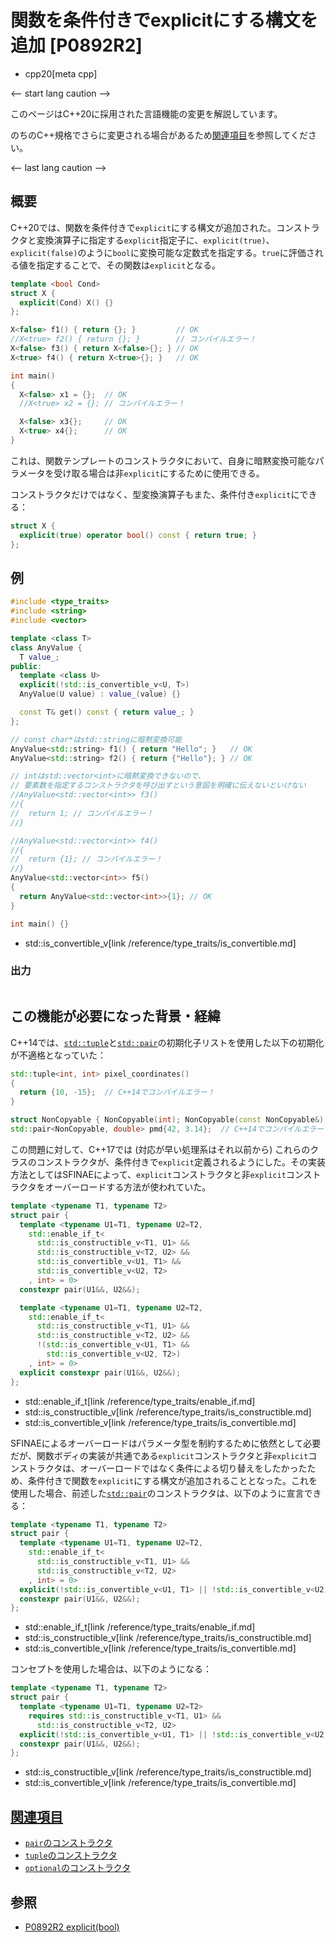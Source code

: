 # 関数を条件付きでexplicitにする構文を追加 [P0892R2]
* cpp20[meta cpp]

<-- start lang caution -->

このページはC++20に採用された言語機能の変更を解説しています。

のちのC++規格でさらに変更される場合があるため[関連項目](#relative_page)を参照してください。

<-- last lang caution -->

## 概要
C++20では、関数を条件付きで`explicit`にする構文が追加された。コンストラクタと変換演算子に指定する`explicit`指定子に、`explicit(true)`、`explicit(false)`のように`bool`に変換可能な定数式を指定する。`true`に評価される値を指定することで、その関数は`explicit`となる。

```cpp
template <bool Cond>
struct X {
  explicit(Cond) X() {}
};

X<false> f1() { return {}; }         // OK
//X<true> f2() { return {}; }        // コンパイルエラー！
X<false> f3() { return X<false>{}; } // OK
X<true> f4() { return X<true>{}; }   // OK

int main()
{
  X<false> x1 = {};  // OK
  //X<true> x2 = {}; // コンパイルエラー！

  X<false> x3{};     // OK
  X<true> x4{};      // OK
}
```

これは、関数テンプレートのコンストラクタにおいて、自身に暗黙変換可能なパラメータを受け取る場合は非`explicit`にするために使用できる。

コンストラクタだけではなく、型変換演算子もまた、条件付き`explicit`にできる：

```cpp
struct X {
  explicit(true) operator bool() const { return true; }
};
```


## 例
```cpp example
#include <type_traits>
#include <string>
#include <vector>

template <class T>
class AnyValue {
  T value_;
public:
  template <class U>
  explicit(!std::is_convertible_v<U, T>)
  AnyValue(U value) : value_(value) {}

  const T& get() const { return value_; }
};

// const char*はstd::stringに暗黙変換可能
AnyValue<std::string> f1() { return "Hello"; }   // OK
AnyValue<std::string> f2() { return {"Hello"}; } // OK

// intはstd::vector<int>に暗黙変換できないので、
// 要素数を指定するコンストラクタを呼び出すという意図を明確に伝えないといけない
//AnyValue<std::vector<int>> f3()
//{
//  return 1; // コンパイルエラー！
//}

//AnyValue<std::vector<int>> f4()
//{
//  return {1}; // コンパイルエラー！
//}
AnyValue<std::vector<int>> f5()
{
  return AnyValue<std::vector<int>>{1}; // OK
}

int main() {}
```
* std::is_convertible_v[link /reference/type_traits/is_convertible.md]

### 出力
```
```


## この機能が必要になった背景・経緯
C++14では、[`std::tuple`](/reference/tuple/tuple.md)と[`std::pair`](/reference/utility/pair.md)の初期化子リストを使用した以下の初期化が不適格となっていた：

```cpp
std::tuple<int, int> pixel_coordinates()
{
  return {10, -15};  // C++14でコンパイルエラー！
}

struct NonCopyable { NonCopyable(int); NonCopyable(const NonCopyable&) = delete; };
std::pair<NonCopyable, double> pmd{42, 3.14};  // C++14でコンパイルエラー！
```

この問題に対して、C++17では (対応が早い処理系はそれ以前から) これらのクラスのコンストラクタが、条件付きで`explicit`定義されるようにした。その実装方法としてはSFINAEによって、`explicit`コンストラクタと非`explicit`コンストラクタをオーバーロードする方法が使われていた。

```cpp
template <typename T1, typename T2>
struct pair {
  template <typename U1=T1, typename U2=T2,
    std::enable_if_t<
      std::is_constructible_v<T1, U1> &&
      std::is_constructible_v<T2, U2> &&
      std::is_convertible_v<U1, T1> &&
      std::is_convertible_v<U2, T2>
    , int> = 0>
  constexpr pair(U1&&, U2&&);

  template <typename U1=T1, typename U2=T2,
    std::enable_if_t<
      std::is_constructible_v<T1, U1> &&
      std::is_constructible_v<T2, U2> &&
      !(std::is_convertible_v<U1, T1> &&
        std::is_convertible_v<U2, T2>)
    , int> = 0>
  explicit constexpr pair(U1&&, U2&&);
};
```
* std::enable_if_t[link /reference/type_traits/enable_if.md]
* std::is_constructible_v[link /reference/type_traits/is_constructible.md]
* std::is_convertible_v[link /reference/type_traits/is_convertible.md]

SFINAEによるオーバーロードはパラメータ型を制約するために依然として必要だが、関数ボディの実装が共通である`explicit`コンストラクタと非`explicit`コンストラクタは、オーバーロードではなく条件による切り替えをしたかったため、条件付きで関数を`explicit`にする構文が追加されることとなった。これを使用した場合、前述した[`std::pair`](/reference/utility/pair.md)のコンストラクタは、以下のように宣言できる：

```cpp
template <typename T1, typename T2>
struct pair {
  template <typename U1=T1, typename U2=T2,
    std::enable_if_t<
      std::is_constructible_v<T1, U1> &&
      std::is_constructible_v<T2, U2>
    , int> = 0>
  explicit(!std::is_convertible_v<U1, T1> || !std::is_convertible_v<U2, T2>)
  constexpr pair(U1&&, U2&&);
};
```
* std::enable_if_t[link /reference/type_traits/enable_if.md]
* std::is_constructible_v[link /reference/type_traits/is_constructible.md]
* std::is_convertible_v[link /reference/type_traits/is_convertible.md]

コンセプトを使用した場合は、以下のようになる：

```cpp
template <typename T1, typename T2>
struct pair {
  template <typename U1=T1, typename U2=T2>
    requires std::is_constructible_v<T1, U1> &&
      std::is_constructible_v<T2, U2>
  explicit(!std::is_convertible_v<U1, T1> || !std::is_convertible_v<U2, T2>)
  constexpr pair(U1&&, U2&&);
};
```
* std::is_constructible_v[link /reference/type_traits/is_constructible.md]
* std::is_convertible_v[link /reference/type_traits/is_convertible.md]


## <a id="relative-page" href="#relative-page">関連項目</a>
- [`pair`のコンストラクタ](/reference/utility/pair/op_constructor.md)
- [`tuple`のコンストラクタ](/reference/tuple/tuple/op_constructor.md)
- [`optional`のコンストラクタ](/reference/optional/optional/op_constructor.md)


## 参照
- [P0892R2 explicit(bool)](http://www.open-std.org/jtc1/sc22/wg21/docs/papers/2018/p0892r2.html)